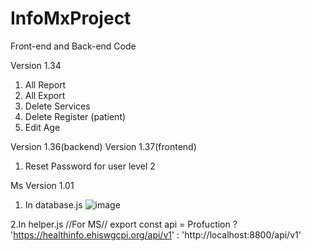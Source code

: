 # InfoMxProject
Front-end and Back-end Code

Version 1.34
1. All Report
2. All Export
3. Delete Services
4. Delete Register (patient)
5. Edit Age


Version 1.36(backend) Version 1.37(frontend)
1. Reset Password for user level 2

Ms Version 1.01 
1. In database.js
 ![image](https://user-images.githubusercontent.com/44562017/202961904-eda6867e-543f-4734-99c1-fa7dd956e508.png)

2.In helper.js
//For MS//
export const api = Profuction ? 'https://healthinfo.ehiswgcpi.org/api/v1' : 'http://localhost:8800/api/v1'
